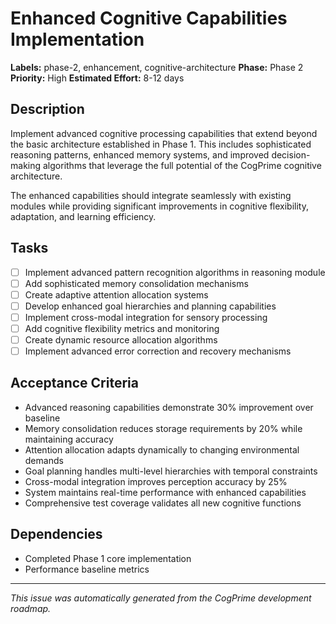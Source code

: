 # Enhanced Cognitive Capabilities Implementation

**Labels:** phase-2, enhancement, cognitive-architecture
**Phase:** Phase 2
**Priority:** High
**Estimated Effort:** 8-12 days

## Description

Implement advanced cognitive processing capabilities that extend beyond the basic architecture established in Phase 1. This includes sophisticated reasoning patterns, enhanced memory systems, and improved decision-making algorithms that leverage the full potential of the CogPrime cognitive architecture.

The enhanced capabilities should integrate seamlessly with existing modules while providing significant improvements in cognitive flexibility, adaptation, and learning efficiency.

## Tasks

- [ ] Implement advanced pattern recognition algorithms in reasoning module
- [ ] Add sophisticated memory consolidation mechanisms
- [ ] Create adaptive attention allocation systems
- [ ] Develop enhanced goal hierarchies and planning capabilities
- [ ] Implement cross-modal integration for sensory processing
- [ ] Add cognitive flexibility metrics and monitoring
- [ ] Create dynamic resource allocation algorithms
- [ ] Implement advanced error correction and recovery mechanisms

## Acceptance Criteria

- Advanced reasoning capabilities demonstrate 30% improvement over baseline
- Memory consolidation reduces storage requirements by 20% while maintaining accuracy
- Attention allocation adapts dynamically to changing environmental demands
- Goal planning handles multi-level hierarchies with temporal constraints
- Cross-modal integration improves perception accuracy by 25%
- System maintains real-time performance with enhanced capabilities
- Comprehensive test coverage validates all new cognitive functions

## Dependencies

- Completed Phase 1 core implementation
- Performance baseline metrics

---

*This issue was automatically generated from the CogPrime development roadmap.*
